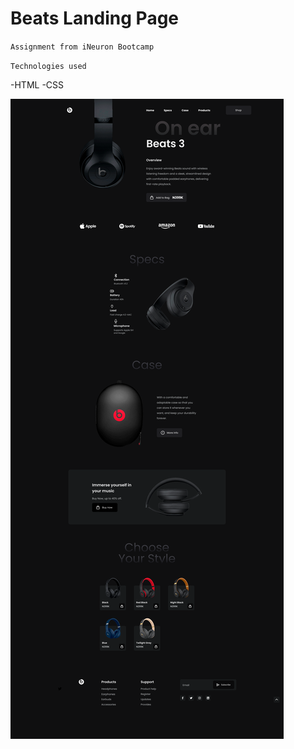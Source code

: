 # Beats Landing Page

`Assignment from iNeuron Bootcamp`

`Technologies used`

-HTML
-CSS

![Project 5](./Main%20Landing%20page.png)
